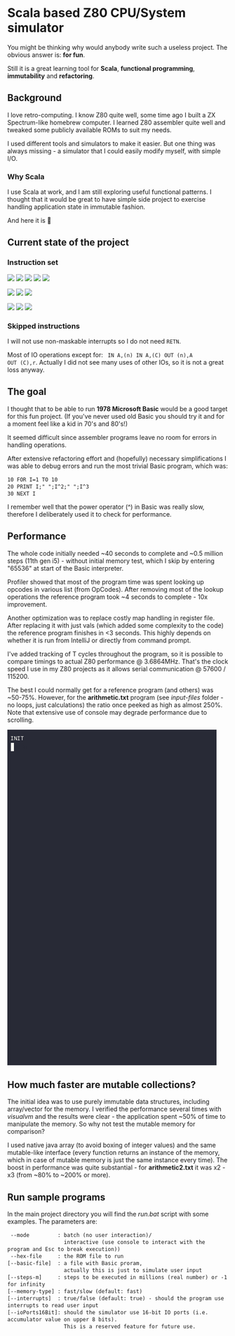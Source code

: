 # Scala based Z80 CPU/System simulator #

You might be thinking why would anybody write such a useless project. The obvious answer is: **for fun**.

Still it is a great learning tool for **Scala**, **functional programming**, **immutability** and **refactoring**.

## Background ##

I love retro-computing. I know Z80 quite well, some time ago I built a ZX Spectrum-like homebrew computer.
I learned Z80 assembler quite well and tweaked some publicly available ROMs to suit my needs.

I used different tools and simulators to make it easier. 
But one thing was always missing - a simulator that I could easily modify myself, with simple I/O.

### Why Scala ###

I use Scala at work, and I am still exploring useful functional patterns. 
I thought that it would be great to have simple side project to exercise handling application state in immutable fashion.  

And here it is :slightly_smiling_face:

## Current state of the project ##

### Instruction set ###

<img src="https://img.shields.io/badge/Load%208--bit-Done-green.svg"/></a>
<img src="https://img.shields.io/badge/Load%2016--bit-Done-green.svg"/></a>
<img src="https://img.shields.io/badge/Exchange-Done-green.svg"/></a>
<img src="https://img.shields.io/badge/Block%20transfer-In progress-blue.svg"/></a>
<img src="https://img.shields.io/badge/8--bit%20arithmetic-Done-green.svg"/></a>

<img src="https://img.shields.io/badge/16--bit%20arithmetic-Done-green.svg"/></a>
<img src="https://img.shields.io/badge/Control%20incl. INT-Done-green.svg"/></a>
<img src="https://img.shields.io/badge/Rotate%20and%20shift-Done-green.svg"/></a>

<img src="https://img.shields.io/badge/Bit%20manipulation-Done-green.svg"/></a>
<img src="https://img.shields.io/badge/Jump%20call%20return-Done-green.svg"/></a>
<img src="https://img.shields.io/badge/Input%20and%20output-Done-green.svg"/></a> 

### Skipped instructions ###
I will not use non-maskable interrupts so I do not need <code>RETN</code>.

Most of IO operations except for: <code> IN A,(n) IN A,(C) OUT (n),A OUT (C),r</code>.
Actually I did not see many uses of other IOs, 
so it is not a great loss anyway.

## The goal ##

I thought that to be able to run **1978 Microsoft Basic** would be a good target for this fun project.
(If you've never used old Basic you should try it and for a moment feel like a kid in 70's and 80's!)

It seemed difficult since assembler programs leave no room for errors in handling operations. 

After extensive refactoring effort and (hopefully) necessary simplifications 
I was able to debug errors and run the most trivial Basic program, which was:

    10 FOR I=1 TO 10
    20 PRINT I;" ";I^2;" ";I^3
    30 NEXT I

I remember well that the power operator (^) in Basic was really slow, therefore I deliberately used it to check for performance.

## Performance ##

The whole code initially needed ~40 seconds to complete and ~0.5 million steps (11th gen i5) - without initial memory test, 
which I skip by entering "65536" at start of the Basic interpreter.

Profiler showed that most of the program time was spent looking up opcodes in various list (from OpCodes). 
After removing most of the lookup operations the reference program took ~4 seconds to complete - 10x improvement. 

Another optimization was to replace costly map handling in register file. After replacing it with just vals
(which added some complexity to the code) the reference program finishes in <3 seconds. 
This highly depends on whether it is run from IntelliJ or directly from command prompt.

I've added tracking of T cycles throughout the program, so it is possible to compare timings to actual Z80 performance @ 3.6864MHz. 
That's the clock speed I use in my Z80 projects as it allows serial communication @ 57600 / 115200.

The best I could normally get for a reference program (and others) was ~50-75%. However, for the **arithmetic.txt** 
program (see _input-files_ folder - no loops, just calculations) the ratio once peeked as high as almost 250%. 
Note that extensive use of console may degrade performance due to scrolling.

![demo](z80_sim_sample.gif)

## How much faster are mutable collections? ##

The initial idea was to use purely immutable data structures, including array/vector for the memory.
I verified the performance several times with _visualvm_ and the results were clear - the application spent ~50% of time
to manipulate the memory. So why not test the mutable memory for comparison?

I used native java array (to avoid boxing of integer values) and the same mutable-like interface (every function
returns an instance of the memory, which in case of mutable memory is just the same instance
every time). The boost in performance was quite substantial - for **arithmetic2.txt** it was x2 - x3 (from ~80% to ~200% or more).

## Run sample programs ##

In the main project directory you will find the _run.bat_ script with some examples. 
The parameters are:

     --mode         : batch (no user interaction)/
                      interactive (use console to interact with the program and Esc to break execution))
     --hex-file     : the ROM file to run
    [--basic-file]  : a file with Basic proram, 
                      actually this is just to simulate user input
    [--steps-m]     : steps to be executed in millions (real number) or -1 for infinity
    [--memory-type] : fast/slow (default: fast)
    [--interrupts]  : true/false (default: true) - should the program use interrupts to read user input
    [--ioPorts16Bit]: should the simulator use 16-bit IO ports (i.e. accumulator value on upper 8 bits).
                      This is a reserved feature for future use.

